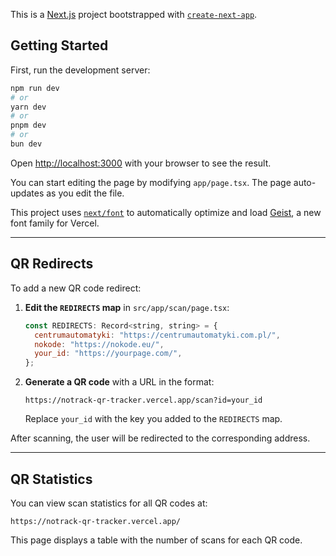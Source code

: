 This is a [Next.js](https://nextjs.org) project bootstrapped with [`create-next-app`](https://nextjs.org/docs/app/api-reference/cli/create-next-app).

## Getting Started

First, run the development server:

```bash
npm run dev
# or
yarn dev
# or
pnpm dev
# or
bun dev
```

Open [http://localhost:3000](http://localhost:3000) with your browser to see the result.

You can start editing the page by modifying `app/page.tsx`. The page auto-updates as you edit the file.

This project uses [`next/font`](https://nextjs.org/docs/app/building-your-application/optimizing/fonts) to automatically optimize and load [Geist](https://vercel.com/font), a new font family for Vercel.

---

## QR Redirects

To add a new QR code redirect:

1. **Edit the `REDIRECTS` map** in `src/app/scan/page.tsx`:
   ```js
   const REDIRECTS: Record<string, string> = {
     centrumautomatyki: "https://centrumautomatyki.com.pl/",
     nokode: "https://nokode.eu/",
     your_id: "https://yourpage.com/",
   };
   ```
2. **Generate a QR code** with a URL in the format:
   ```
   https://notrack-qr-tracker.vercel.app/scan?id=your_id
   ```
   Replace `your_id` with the key you added to the `REDIRECTS` map.

After scanning, the user will be redirected to the corresponding address.

---

## QR Statistics

You can view scan statistics for all QR codes at:

```
https://notrack-qr-tracker.vercel.app/
```

This page displays a table with the number of scans for each QR code.
